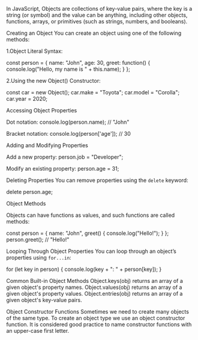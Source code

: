 In JavaScript, Objects are collections of key-value pairs, where the key is a string (or symbol) and the value can be anything, including other objects, functions, arrays, or primitives (such as strings, numbers, and booleans).

Creating an Object
You can create an object using one of the following methods:

1.Object Literal Syntax:

   const person = {
       name: "John",
       age: 30,
       greet: function() {
           console.log("Hello, my name is " + this.name);
       }
   };

2.Using the new Object() Constructor:

   const car = new Object();
   car.make = "Toyota";
   car.model = "Corolla";
   car.year = 2020;

Accessing Object Properties

Dot notation:
    console.log(person.name); // "John"

Bracket notation:
    console.log(person['age']); // 30

Adding and Modifying Properties

Add a new property:
    person.job = "Developer";

Modify an existing property:
    person.age = 31;

Deleting Properties
    You can remove properties using the `delete` keyword:

delete person.age;

Object Methods

Objects can have functions as values, and such functions are called methods:

const person = {
    name: "John",
    greet() {
        console.log("Hello!");
    }
};
person.greet(); // "Hello!"

Looping Through Object Properties
You can loop through an object’s properties using `for...in`:

for (let key in person) {
    console.log(key + ": " + person[key]);
}


Common Built-in Object Methods
    Object.keys(obj) returns an array of a given object's property names.
    Object.values(obj) returns an array of a given object's property values.
    Object.entries(obj) returns an array of a given object's key-value pairs.

Object Constructor Functions
  Sometimes we need to create many objects of the same type.
  To create an object type we use an object constructor function.
  It is considered good practice to name constructor functions with an upper-case first letter.